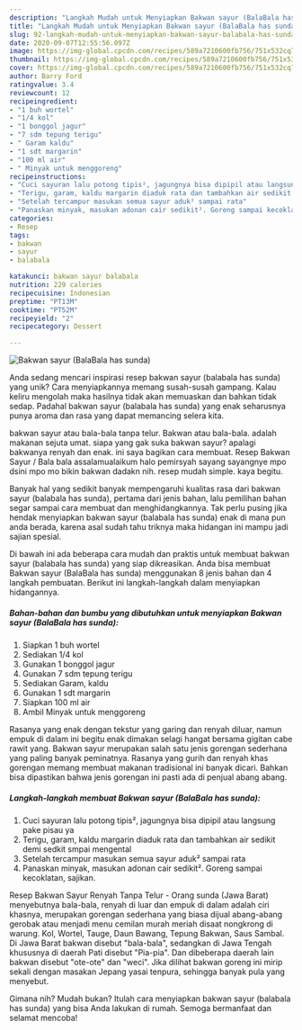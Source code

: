 ```yaml
---
description: "Langkah Mudah untuk Menyiapkan Bakwan sayur (BalaBala has sunda) Anti Gagal"
title: "Langkah Mudah untuk Menyiapkan Bakwan sayur (BalaBala has sunda) Anti Gagal"
slug: 92-langkah-mudah-untuk-menyiapkan-bakwan-sayur-balabala-has-sunda-anti-gagal
date: 2020-09-07T12:55:56.097Z
image: https://img-global.cpcdn.com/recipes/589a7210600fb756/751x532cq70/bakwan-sayur-balabala-has-sunda-foto-resep-utama.jpg
thumbnail: https://img-global.cpcdn.com/recipes/589a7210600fb756/751x532cq70/bakwan-sayur-balabala-has-sunda-foto-resep-utama.jpg
cover: https://img-global.cpcdn.com/recipes/589a7210600fb756/751x532cq70/bakwan-sayur-balabala-has-sunda-foto-resep-utama.jpg
author: Barry Ford
ratingvalue: 3.4
reviewcount: 12
recipeingredient:
- "1 buh wortel"
- "1/4 kol"
- "1 bonggol jagur"
- "7 sdm tepung terigu"
- " Garam kaldu"
- "1 sdt margarin"
- "100 ml air"
- " Minyak untuk menggoreng"
recipeinstructions:
- "Cuci sayuran lalu potong tipis², jagungnya bisa dipipil atau langsung pake pisau ya"
- "Terigu, garam, kaldu margarin diaduk rata dan tambahkan air sedikit demi sedkit smpai mengental"
- "Setelah tercampur masukan semua sayur aduk² sampai rata"
- "Panaskan minyak, masukan adonan cair sedikit². Goreng sampai kecoklatan, sajikan."
categories:
- Resep
tags:
- bakwan
- sayur
- balabala

katakunci: bakwan sayur balabala 
nutrition: 229 calories
recipecuisine: Indonesian
preptime: "PT13M"
cooktime: "PT52M"
recipeyield: "2"
recipecategory: Dessert

---
```



![Bakwan sayur (BalaBala has sunda)](https://img-global.cpcdn.com/recipes/589a7210600fb756/751x532cq70/bakwan-sayur-balabala-has-sunda-foto-resep-utama.jpg)

Anda sedang mencari inspirasi resep bakwan sayur (balabala has sunda) yang unik? Cara menyiapkannya memang susah-susah gampang. Kalau keliru mengolah maka hasilnya tidak akan memuaskan dan bahkan tidak sedap. Padahal bakwan sayur (balabala has sunda) yang enak seharusnya punya aroma dan rasa yang dapat memancing selera kita.

bakwan sayur atau bala-bala tanpa telur. Bakwan atau bala-bala. adalah makanan sejuta umat. siapa yang gak suka bakwan sayur? apalagi bakwanya renyah dan enak. ini saya bagikan cara membuat. Resep Bakwan Sayur / Bala bala assalamualaikum halo pemirsyah sayang sayangnye mpo dsini mpo mo bikin bakwan dadakn nih. resep mudah simple. kaya begitu.

Banyak hal yang sedikit banyak mempengaruhi kualitas rasa dari bakwan sayur (balabala has sunda), pertama dari jenis bahan, lalu pemilihan bahan segar sampai cara membuat dan menghidangkannya. Tak perlu pusing jika hendak menyiapkan bakwan sayur (balabala has sunda) enak di mana pun anda berada, karena asal sudah tahu triknya maka hidangan ini mampu jadi sajian spesial.


Di bawah ini ada beberapa cara mudah dan praktis untuk membuat bakwan sayur (balabala has sunda) yang siap dikreasikan. Anda bisa membuat Bakwan sayur (BalaBala has sunda) menggunakan 8 jenis bahan dan 4 langkah pembuatan. Berikut ini langkah-langkah dalam menyiapkan hidangannya.

<!--inarticleads1-->

##### Bahan-bahan dan bumbu yang dibutuhkan untuk menyiapkan Bakwan sayur (BalaBala has sunda):

1. Siapkan 1 buh wortel
1. Sediakan 1/4 kol
1. Gunakan 1 bonggol jagur
1. Gunakan 7 sdm tepung terigu
1. Sediakan  Garam, kaldu
1. Gunakan 1 sdt margarin
1. Siapkan 100 ml air
1. Ambil  Minyak untuk menggoreng


Rasanya yang enak dengan tekstur yang garing dan renyah diluar, namun empuk di dalam ini begitu enak dimakan selagi hangat bersama gigitan cabe rawit yang. Bakwan sayur merupakan salah satu jenis gorengan sederhana yang paling banyak peminatnya. Rasanya yang gurih dan renyah khas gorengan memang membuat makanan tradisional ini banyak dicari. Bahkan bisa dipastikan bahwa jenis gorengan ini pasti ada di penjual abang abang. 

<!--inarticleads2-->

##### Langkah-langkah membuat Bakwan sayur (BalaBala has sunda):

1. Cuci sayuran lalu potong tipis², jagungnya bisa dipipil atau langsung pake pisau ya
1. Terigu, garam, kaldu margarin diaduk rata dan tambahkan air sedikit demi sedkit smpai mengental
1. Setelah tercampur masukan semua sayur aduk² sampai rata
1. Panaskan minyak, masukan adonan cair sedikit². Goreng sampai kecoklatan, sajikan.


Resep Bakwan Sayur Renyah Tanpa Telur - Orang sunda (Jawa Barat) menyebutnya bala-bala, renyah di luar dan empuk di dalam adalah ciri khasnya, merupakan gorengan sederhana yang biasa dijual abang-abang gerobak atau menjadi menu cemilan murah meriah disaat nongkrong di warung. Kol, Wortel, Tauge, Daun Bawang, Tepung Bakwan, Saus Sambal. Di Jawa Barat bakwan disebut &#34;bala-bala&#34;, sedangkan di Jawa Tengah khususnya di daerah Pati disebut &#34;Pia-pia&#34;. Dan dibeberapa daerah lain bakwan disebut &#34;ote-ote&#34; dan &#34;weci&#34;. Jika dilihat bakwan goreng ini mirip sekali dengan masakan Jepang yasai tenpura, sehingga banyak pula yang menyebut. 

Gimana nih? Mudah bukan? Itulah cara menyiapkan bakwan sayur (balabala has sunda) yang bisa Anda lakukan di rumah. Semoga bermanfaat dan selamat mencoba!
